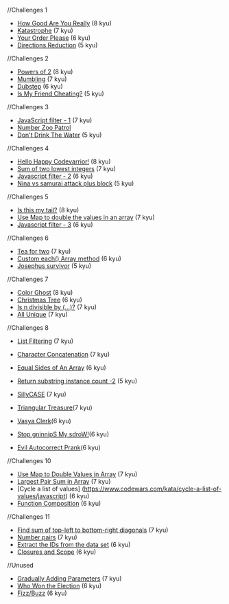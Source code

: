 //Challenges 1
- [How Good Are You Really](http://www.codewars.com/kata/how-good-are-you-really) (8 kyu)
- [Katastrophe](http://www.codewars.com/kata/katastrophe) (7 kyu)
- [Your Order Please](http://www.codewars.com/kata/your-order-please) (6 kyu)
- [Directions Reduction](http://www.codewars.com/kata/directions-reduction) (5 kyu)

//Challenges 2
- [Powers of 2](http://www.codewars.com/kata/powers-of-2) (8 kyu)
- [Mumbling](http://www.codewars.com/kata/mumbling) (7 kyu)
- [Dubstep](http://www.codewars.com/kata/dubstep) (6 kyu)
- [Is My Friend Cheating?](http://www.codewars.com/kata/is-my-friend-cheating) (5 kyu)

//Challenges 3
- [JavaScript filter - 1](http://www.codewars.com/kata/javascript-filter-1/train/javascript) (7 kyu)
- [Number Zoo Patrol](http://www.codewars.com/kata/number-zoo-patrol)
- [Don't Drink The Water](http://www.codewars.com/kata/dont-drink-the-water) (5 kyu)

//Challenges 4
- [Hello Happy Codevarrior!](http://www.codewars.com/kata/hello-happy-codevarrior) (8 kyu)
- [Sum of two lowest integers](http://www.codewars.com/kata/sum-of-two-lowest-integers) (7 kyu)
- [Javascript filter - 2](http://www.codewars.com/kata/javascript-filter-2/train/javascript) (6 kyu)
- [Nina vs samurai attack plus block](http://www.codewars.com/kata/ninja-vs-samurai-attack-plus-block) (5 kyu)

//Challenges 5
- [Is this my tail?](http://www.codewars.com/kata/is-this-my-tail/train/javascript) (8 kyu)
- [Use Map to double the values in an array](http://www.codewars.com/kata/use-map-to-double-the-values-in-an-array) (7 kyu)
- [Javascript filter - 3](http://www.codewars.com/kata/javascript-filter-3/train/javascript) (6 kyu)

//Challenges 6
- [Tea for two](http://www.codewars.com/kata/tea-for-two) (7 kyu)
- [Custom each() Array method](http://www.codewars.com/kata/custom-each-array-method) (6 kyu)
- [Josephus survivor](http://www.codewars.com/kata/josephus-survivor) (5 kyu)


//Challenges 7
- [Color Ghost](http://www.codewars.com/kata/color-ghost) (8 kyu)
- [Christmas Tree](http://www.codewars.com/kata/christmas-tree) (6 kyu)
- [Is n divisible by (...)?](http://www.codewars.com/kata/is-n-divisible-by-dot-dot-dot) (7 kyu)
- [All Unique](http://www.codewars.com/kata/all-unique) (7 kyu)

//Challenges 8
- [List Filtering](https://www.codewars.com/kata/list-filtering) (7 kyu)
- [Character Concatenation](https://www.codewars.com/kata/character-concatenation) (7 kyu)
- [Equal Sides of An Array](https://www.codewars.com/kata/equal-sides-of-an-array) (6 kyu)
- [Return substring instance count -2](http://www.codewars.com/kata/return-substring-instance-count-2) (5 kyu)


- [SillyCASE](https://www.codewars.com/kata/sillycase) (7 kyu)
- [Triangular Treasure](https://www.codewars.com/kata/triangular-treasure)(7 kyu)
- [Vasya Clerk](https://www.codewars.com/kata/vasya-clerk)(6 kyu)
- [Stop gninnipS My sdroW!](https://www.codewars.com/kata/stop-gninnips-my-sdrow)(6 kyu)

- [Evil Autocorrect Prank](https://www.codewars.com/kata/evil-autocorrect-prank)(6 kyu)

//Challenges 10
- [Use Map to Double Values in Array](https://www.codewars.com/kata/use-map-to-double-the-values-in-an-array) (7 kyu)
- [Largest Pair Sum in Array](https://www.codewars.com/kata/largest-pair-sum-in-array) (7 kyu)
- [Cycle a list of values] (https://www.codewars.com/kata/cycle-a-list-of-values/javascript) (6 kyu)
- [Function Composition](https://www.codewars.com/kata/function-composition-1/javascript) (6 kyu)

//Challenges 11
- [Find sum of top-left to bottom-right diagonals](https://www.codewars.com/kata/find-sum-of-top-left-to-bottom-right-diagonals) (7 kyu)
- [Number pairs](https://www.codewars.com/kata/number-pairs) (7 kyu)
- [Extract the IDs from the data set](https://www.codewars.com/kata/extract-the-ids-from-the-data-set) (6 kyu)
- [Closures and Scope](https://www.codewars.com/kata/closures-and-scopes/javascript) (6 kyu)

//Unused
- [Gradually Adding Parameters](https://www.codewars.com/kata/gradually-adding-parameters) (7 kyu)
- [Who Won the Election](https://www.codewars.com/kata/who-won-the-election) (6 kyu)
- [Fizz/Buzz](https://www.codewars.com/kata/fizz-slash-buzz) (6 kyu)
